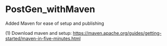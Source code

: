 # PostGen_withMaven
Added Maven for ease of setup and publishing


(1) Download maven and setup:
  https://maven.apache.org/guides/getting-started/maven-in-five-minutes.html
  
  
